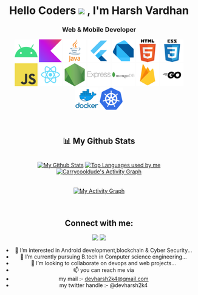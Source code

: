 
<h1 align="center"> Hello Coders <img width=28 src="https://raw.githubusercontent.com/MartinHeinz/MartinHeinz/master/wave.gif" width="48px"> , I'm Harsh Vardhan </h1>
<h3 align="center">Web & Mobile Developer  </h3>

<div align="center">
<code><img height="60" src="https://raw.githubusercontent.com/github/explore/80688e429a7d4ef2fca1e82350fe8e3517d3494d/topics/android/android.png"></code>
<code><img height="60" src="https://raw.githubusercontent.com/github/explore/80688e429a7d4ef2fca1e82350fe8e3517d3494d/topics/kotlin/kotlin.png"></code>
<code><img height="60" src="https://raw.githubusercontent.com/github/explore/80688e429a7d4ef2fca1e82350fe8e3517d3494d/topics/java/java.png"></code>
<code><img height="60" src="https://raw.githubusercontent.com/github/explore/80688e429a7d4ef2fca1e82350fe8e3517d3494d/topics/flutter/flutter.png"></code>
<code><img height="60" src="https://raw.githubusercontent.com/github/explore/80688e429a7d4ef2fca1e82350fe8e3517d3494d/topics/dart/dart.png"></code>
<code><img height="60" src="https://raw.githubusercontent.com/github/explore/80688e429a7d4ef2fca1e82350fe8e3517d3494d/topics/html/html.png"></code>
<code><img height="60" src="https://raw.githubusercontent.com/github/explore/80688e429a7d4ef2fca1e82350fe8e3517d3494d/topics/css/css.png"></code>
<code><img height="60" src="https://raw.githubusercontent.com/github/explore/80688e429a7d4ef2fca1e82350fe8e3517d3494d/topics/javascript/javascript.png"></code>
<code><img height="60" src="https://raw.githubusercontent.com/github/explore/80688e429a7d4ef2fca1e82350fe8e3517d3494d/topics/react/react.png"></code>
<code><img height="60" src="https://raw.githubusercontent.com/github/explore/80688e429a7d4ef2fca1e82350fe8e3517d3494d/topics/nodejs/nodejs.png"></code>
<code><img height="60" src="https://raw.githubusercontent.com/github/explore/80688e429a7d4ef2fca1e82350fe8e3517d3494d/topics/express/express.png"></code>
<code><img height="60" src="https://raw.githubusercontent.com/github/explore/80688e429a7d4ef2fca1e82350fe8e3517d3494d/topics/mongodb/mongodb.png"></code>
<code><img height="60" src="https://raw.githubusercontent.com/github/explore/80688e429a7d4ef2fca1e82350fe8e3517d3494d/topics/firebase/firebase.png"></code>
<code><img height="60" src="https://raw.githubusercontent.com/github/explore/80688e429a7d4ef2fca1e82350fe8e3517d3494d/topics/go/go.png"></code>
<code><img height="60" src="https://raw.githubusercontent.com/github/explore/80688e429a7d4ef2fca1e82350fe8e3517d3494d/topics/docker/docker.png"></code>
<code><img height="60" src="https://raw.githubusercontent.com/github/explore/80688e429a7d4ef2fca1e82350fe8e3517d3494d/topics/kubernetes/kubernetes.png"></code>

  <div>

<br>
<br>
    
## 📊 My Github Stats

 <br/>
    <a href="https://github.com/hbkharsh/github-readme-stats"><img alt="My Github Stats" src="https://github-readme-stats.vercel.app/api?username=hbkharsh&show_icons=true&count_private=true&theme=react&hide_border=true&bg_color=0D1117" /></a>
  <a href="https://github.com/hbkharsh/github-readme-stats"><img alt="Top Languages used by me" src="https://github-readme-stats.vercel.app/api/top-langs/?username=hbkharsh&langs_count=8&count_private=true&layout=compact&theme=react&hide_border=true&bg_color=0D1117" /></a>
  <br/>
    
<div align="center"><a href="https://git.io/streak-stats"><img alt="Carrycooldude's Activity Graph" src="https://github-readme-streak-stats.herokuapp.com/?user=hbkharsh&theme=radical&bg_color=0D1117&color=5BCDEC&line=5BCDEC&point=FFFFFF&hide_border=true" /></a>
</div>
<br/>
<br/>
    
<div align="center">
<a href="https://github.com/hbkharsh/github-readme-activity-graph"><img alt="My Activity Graph" src="https://github-readme-activity-graph.cyclic.app/graph?username=hbkharsh&bg_color=0D1117&color=5BCDEC&line=5BCDEC&point=FFFFFF&hide_border=true" /></a>
</div>
<br/>
<br/>
    
 ## Connect with me:
<p align="center">

<a href = "https://www.linkedin.com/in/harsh-vardhan2k4"><img src="https://img.icons8.com/fluent/48/000000/linkedin.png"/></a>
<a href = "https://twitter.com/devharsh2k4"><img src="https://img.icons8.com/fluent/48/000000/twitter.png"/></a>


</p>
    
    
    
    
- 👀 I’m interested in Android development,blockchain & Cyber Security...
- 🌱 I’m currently pursuing B.tech in Computer science engineering...
- 💞️ I’m looking to collaborate on devops and web projects...
- 📫 you can reach me via
- my mail :- devharsh2k4@gmail.com
- my twitter handle :- @devharsh2k4 

<!---
Hbkharsh/Hbkharsh is a ✨ special ✨ repository because its `README.md` (this file) appears on your GitHub profile.
You can click the Preview link to take a look at your changes.
--->
